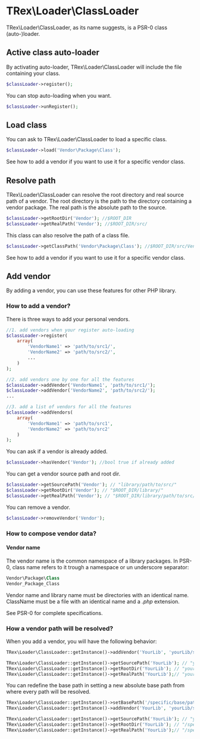 # TRex\Loader\ClassLoader

TRex\Loader\ClassLoader, as its name suggests, is a PSR-0 class (auto-)loader.

## Active class auto-loader

By activating auto-loader, TRex\Loader\ClassLoader will include the file containing your class.

```php
$classLoader->register();
```

You can stop auto-loading when you want.

```php
$classLoader->unRegister();
```

## Load class

You can ask to TRex\Loader\ClassLoader to load a specific class.

```php
$classLoader->load('Vendor\Package\Class');
```

See how to add a vendor if you want to use it for a specific vendor class.

## Resolve path

TRex\Loader\ClassLoader can resolve the root directory and real source path of a vendor. The root directory is the path to the directory containing a vendor package. The real path is the absolute path to the source.

```php
$classLoader->getRootDir('Vendor'); //$ROOT_DIR
$classLoader->getRealPath('Vendor'); //$ROOT_DIR/src/
```

This class can also resolve the path of a class file.

```php
$classLoader->getClassPath('Vendor\Package\Class'); //$ROOT_DIR/src/Vendor/Package/Class
```

See how to add a vendor if you want to use it for a specific vendor class.

## Add vendor

By adding a vendor, you can use these features for other PHP library.

### How to add a vendor?

There is three ways to add your personal vendors.

```php
//1. add vendors when your register auto-loading
$classLoader->register(
    array(
        'VendorName1' => 'path/to/src1/',
        'VendorName2' => 'path/to/src2/',
        ...
    )
);
```
```php
//2. add vendors one by one for all the features
$classLoader->addVendor('VendorName1', 'path/to/src1/');
$classLoader->addVendor('VendorName2', 'path/to/src2/');
...
```
```php
//3. add a list of vendors for all the features
$classLoader->addVendors(
    array(
        'VendorName1' => 'path/to/src1',
        'VendorName2' => 'path/to/src2'
    )
);
```

You can ask if a vendor is already added.

```php
$classLoader->hasVendor('Vendor'); //bool true if already added
```

You can get a vendor source path and root dir.

```php
$classLoader->getSourcePath('Vendor'); // "library/path/to/src/"
$classLoader->getRootDir('Vendor'); // "$ROOT_DIR/library/"
$classLoader->getRealPath('Vendor'); // "$ROOT_DIR/library/path/to/src/"
```

You can remove a vendor.

```php
$classLoader->removeVendor('Vendor');
```

### How to compose vendor data?

#### Vendor name
The vendor name is the common namespace of a library packages. In PSR-0, class name refers to it trough a namespace or un underscore separator:

```php
Vendor\Package\Class
Vendor_Package_Class
```

Vendor name and library name must be directories with an identical name. ClassName must be a file with an identical name and a *.php* extension.

See PSR-0 for complete specifications.

### How a vendor path will be resolved?

When you add a vendor, you will have the following behavior:

```php
TRex\Loader\ClassLoader::getInstance()->addVendor('YourLib', 'yourLib/src/');
```
```php
TRex\Loader\ClassLoader::getInstance()->getSourcePath('YourLib'); // "yourLib/src/"
TRex\Loader\ClassLoader::getInstance()->getRootDir('YourLib'); // "yourLib/"
TRex\Loader\ClassLoader::getInstance()->getRealPath('YourLib');// "yourLib/src/"
```

You can redefine the base path in setting a new absolute base path from where every path will be resolved.

```php
TRex\Loader\ClassLoader::getInstance()->setBasePath('/specific/base/path/');
TRex\Loader\ClassLoader::getInstance()->addVendor('YourLib', 'yourLib/src/');
```
```php
TRex\Loader\ClassLoader::getInstance()->getSourcePath('YourLib'); // "yourLib/src/"
TRex\Loader\ClassLoader::getInstance()->getRootDir('YourLib'); // "/specific/base/path/yourLib/"
TRex\Loader\ClassLoader::getInstance()->getRealPath('YourLib');// "/specific/base/path/yourLib/src/"
```